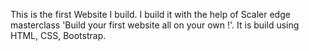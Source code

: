  This is the first Website I build. 
 I build it with the help of Scaler edge masterclass 'Build your first website all on your own !'.
 It is build using HTML, CSS, Bootstrap. 
